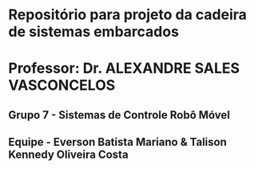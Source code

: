 # Repositório para projeto da cadeira de sistemas embarcados
# Professor: Dr. ALEXANDRE SALES VASCONCELOS


## Grupo 7 - Sistemas de Controle Robô Móvel

## Equipe - Everson Batista Mariano  & Talison Kennedy Oliveira Costa
